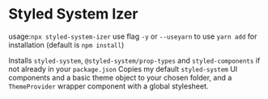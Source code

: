 # Styled System Izer

usage:`npx styled-system-izer` use flag `-y` or `--useyarn` to use `yarn add` for installation (default is `npm install`)

Installs `styled-system`, `@styled-system/prop-types` and `styled-components` if not already in your `package.json`
Copies my default `styled-system` UI components and a basic theme object to your chosen folder, and a `ThemeProvider` wrapper component with a global stylesheet.